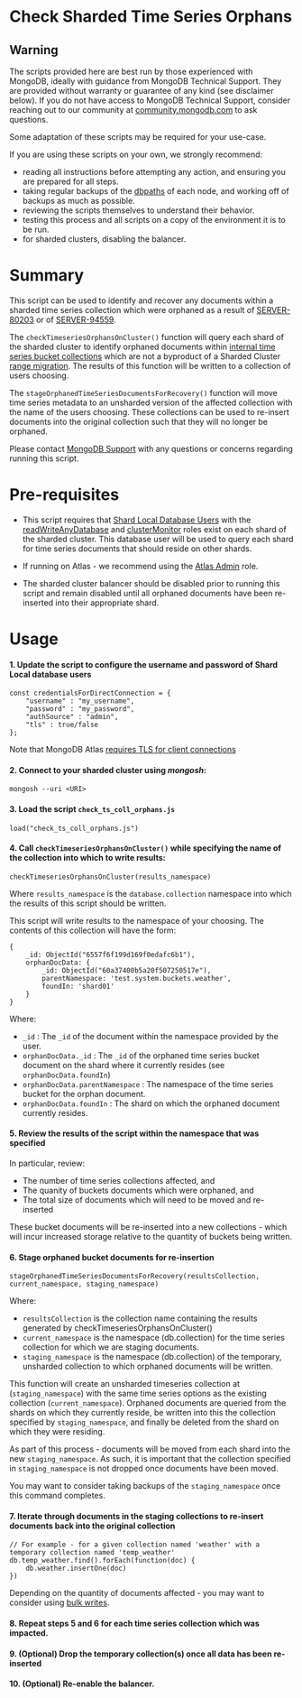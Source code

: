 # Check Sharded Time Series Orphans


## Warning

The scripts provided here are best run by those experienced with MongoDB, ideally with guidance from MongoDB Technical Support. They are provided without warranty or guarantee of any kind (see disclaimer below). If you do not have access to MongoDB Technical Support, consider reaching out to our community at [community.mongodb.com](community.mongodb.com) to ask questions.

Some adaptation of these scripts may be required for your use-case.

If you are using these scripts on your own, we strongly recommend:

* reading all instructions before attempting any action, and ensuring you are prepared for all steps.
* taking regular backups of the [dbpaths](https://docs.mongodb.com/manual/core/backups/#back-up-by-copying-underlying-data-files) of each node, and working off of backups as much as possible.
* reviewing the scripts themselves to understand their behavior.
* testing this process and all scripts on a copy of the environment it is to be run.
* for sharded clusters, disabling the balancer.

# Summary

This script can be used to identify and recover any documents within a sharded time series collection which were orphaned as a result of [SERVER-80203](https://jira.mongodb.org/browse/SERVER-80203) or of [SERVER-94559](https://jira.mongodb.org/browse/SERVER-94559).

The `checkTimeseriesOrphansOnCluster()` function will query each shard of the sharded cluster to identify orphaned documents within [internal time series bucket collections](https://www.mongodb.com/docs/manual/core/timeseries-collections/#behavior) which are not a byproduct of a Sharded Cluster [range migration](https://www.mongodb.com/docs/manual/core/sharding-balancer-administration/#range-migration-procedure). The results of this function will be written to a collection of users choosing. 

The `stageOrphanedTimeSeriesDocumentsForRecovery()` function will move time series metadata to an unsharded version of the affected collection with the name of the users choosing. These collections can be used to re-insert documents into the original collection such that they will no longer be orphaned. 

Please contact [MongoDB Support](https://support.mongodb.com/welcome) with any questions or concerns regarding running this script. 

# Pre-requisites 

* This script requires that [Shard Local Database Users](https://www.mongodb.com/docs/v6.0/core/sharded-cluster-shards/#shard-local-users) with the [readWriteAnyDatabase](https://www.mongodb.com/docs/manual/reference/built-in-roles/#mongodb-authrole-readWriteAnyDatabase) and [clusterMonitor](https://www.mongodb.com/docs/v6.0/reference/built-in-roles/#mongodb-authrole-clusterMonitor) roles exist on each shard of the sharded cluster. This database user will be used to query each shard for time series documents that should reside on other shards.

* If running on Atlas - we recommend using the [Atlas Admin](https://www.mongodb.com/docs/atlas/security-add-mongodb-users/#built-in-roles) role. 

* The sharded cluster balancer should be disabled prior to running this script and remain disabled until all orphaned documents have been re-inserted into their appropriate shard. 

# Usage

#### 1. Update the script to configure the username and password of Shard Local database users

```
const credentialsForDirectConnection = {
    "username" : "my_username",
    "password" : "my_password", 
    "authSource" : "admin",
    "tls" : true/false
};
```

Note that MongoDB Atlas [requires TLS for client connections](https://www.mongodb.com/docs/atlas/reference/faq/security/#how-does-service-encrypt-my-data-)

#### 2. Connect to your sharded cluster using *mongosh*:

```
mongosh --uri <URI>
```

#### 3. Load the script `check_ts_coll_orphans.js`

```
load("check_ts_coll_orphans.js")
```

#### 4. Call `checkTimeseriesOrphansOnCluster()` while specifying the name of the collection into which to write results:

```
checkTimeseriesOrphansOnCluster(results_namespace)
```

Where `results_namespace` is the `database.collection` namespace into which the results of this script should be written. 

This script will write results to the namespace of your choosing. The contents of this collection will have the form: 

```
{
    _id: ObjectId("6557f6f199d169f0edafc6b1"),
    orphanDocData: {
        _id: ObjectId("60a37400b5a20f507250517e"),
        parentNamespace: 'test.system.buckets.weather',
        foundIn: 'shard01'
    }
}
```

Where: 

* `_id` : The `_id` of the document within the namespace provided by the user.
* `orphanDocData._id` : The `_id` of the orphaned time series bucket document on the shard where it currently resides (see `orphanDocData.foundIn`)
* `orphanDocData.parentNamespace` : The namespace of the time series bucket for the orphan document.
* `orphanDocData.foundIn` : The shard on which the orphaned document currently resides.

#### 5. Review the results of the script within the namespace that was specified

In particular, review: 

* The number of time series collections affected, and 
* The quanity of buckets documents which were orphaned, and
* The total size of documents which will need to be moved and re-inserted

These bucket documents will be re-inserted into a new collections - which will incur increased storage relative to the quantity of buckets being written. 

#### 6. Stage orphaned bucket documents for re-insertion

```
stageOrphanedTimeSeriesDocumentsForRecovery(resultsCollection, current_namespace, staging_namespace)
```

Where: 

* `resultsCollection` is the collection name containing the results generated by checkTimeseriesOrphansOnCluster()
* `current_namespace` is the namespace (db.collection) for the time series collection for which we are staging documents. 
* `staging_namespace` is the namespace (db.collection) of the temporary, unsharded collection to which orphaned documents will be written.

This function will create an unsharded timeseries collection at (`staging_namespace`) with the same time series options as the existing collection (`current_namespace`). Orphaned documents are queried from the shards on which they currently reside, be written into this the collection specified by `staging_namespace`, and finally be deleted from the shard on which they were residing. 

As part of this process - documents will be moved from each shard into the new `staging_namespace`. As such, it is important that the collection specified in `staging_namespace` is not dropped once documents have been moved. 

You may want to consider taking backups of the `staging_namespace` once this command completes. 

#### 7. Iterate through documents in the staging collections to re-insert documents back into the original collection

```
// For example - for a given collection named 'weather' with a temporary collection named 'temp_weather'
db.temp_weather.find().forEach(function(doc) {
    db.weather.insertOne(doc)
})
```

Depending on the quantity of documents affected - you may want to consider using [bulk writes](https://www.mongodb.com/docs/manual/reference/method/db.collection.bulkWrite/).

#### 8. Repeat steps 5 and 6 for each time series collection which was impacted.  

#### 9. (Optional) Drop the temporary collection(s) once all data has been re-inserted

#### 10. (Optional) Re-enable the balancer.
